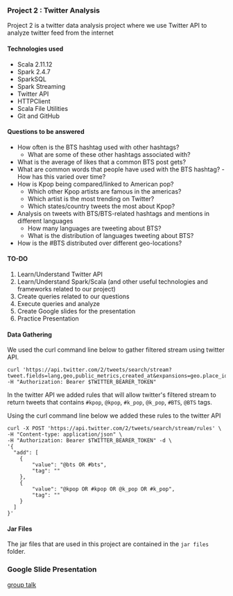 ### Project 2 : Twitter Analysis

Project 2 is a twitter data analysis project where we use Twitter API to analyze twitter feed from the internet

#### Technologies used
- Scala 2.11.12
- Spark 2.4.7
- SparkSQL
- Spark Streaming
- Twitter API
- HTTPClient
- Scala File Utilities
- Git and GitHub

#### Questions to be answered
- How often is the BTS hashtag used with other hashtags? 
    - What are some of these other hashtags associated with?
- What is the average of likes that a common BTS post gets?
- What are common words that people have used with the BTS hashtag?
    -How has this varied over time?
- How is Kpop being compared/linked to American pop?
    - Which other Kpop artists are famous in the americas?
    - Which artist is the most trending on Twitter?
    - Which states/country tweets the most about Kpop?
- Analysis on tweets with BTS/BTS-related hashtags and mentions in different languages
    - How many languages are tweeting about BTS?
    - What is the distribution of languages tweeting about BTS? 
- How is the #BTS distributed over different geo-locations?

#### TO-DO
1. Learn/Understand Twitter API
2. Learn/Understand Spark/Scala 
    (and other useful technologies and frameworks related to our project)
3. Create queries related to our questions
4. Execute queries and analyze
5. Create Google slides for the presentation 
6. Practice Presentation 


#### Data Gathering

We used the curl command line below to gather filtered stream using twitter API.

``` 
curl 'https://api.twitter.com/2/tweets/search/stream?tweet.fields=lang,geo,public_metrics,created_at&expansions=geo.place_id&place.fields=full_name' -H "Authorization: Bearer $TWITTER_BEARER_TOKEN"
```

In the twitter API we added rules that will allow twitter's filtered stream to return tweets that contains `#kpop`, `@kpop`, `#k_pop`, `@k_pop`, `#BTS`, `@BTS` tags.


Using the curl command line below we added these rules to the twitter API
```
curl -X POST 'https://api.twitter.com/2/tweets/search/stream/rules' \
-H "Content-type: application/json" \
-H "Authorization: Bearer $TWITTER_BEARER_TOKEN" -d \
'{
  "add": [
    { 
        "value": "@bts OR #bts",
        "tag": ""
    },
    {
        "value": "@kpop OR #kpop OR @k_pop OR #k_pop",
        "tag": ""
    }
  ]
}'
```

#### Jar Files
The jar files that are used in this project are contained in the `jar files` folder.


### Google Slide Presentation

[group talk](https://docs.google.com/presentation/d/1MCluH6Jtp52zT6qFNj7vkehwvd70PPPzB8jWmgj6Ed4/edit?usp=sharing)
